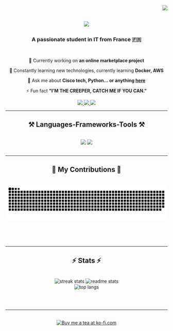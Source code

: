 <img align="right" src="https://visitor-badge.laobi.icu/badge?page_id=baptistecherif.baptistecherif" />

<h1 align="center">
    <img src="https://readme-typing-svg.herokuapp.com/?font=Righteous&size=35&center=true&vCenter=true&width=500&height=70&duration=4000&lines=Hi+There+!+👋;+I'm+Baptiste+Cherif+!;" />
</h1>

<h3 align="center">A passionate student in IT from France 🇫🇷</h3>

<br/>

<div align="center">
 
 🔭 Currently working on **an online marketplace project**
 
 🌱 Constantly learning new technologies, currently learning **Docker, AWS**

💬 Ask me about **Cisco tech, Python... or anything [here](https://github.com/baptistecherif/baptistecherif/issues)**

⚡ Fun fact **"I'M THE CREEPER, CATCH ME IF YOU CAN."**

 </div>
 
<div align="center"> 
  <a href="mailto:baptiste.cherif@gmail.com">
    <img src="https://img.shields.io/badge/Gmail-333333?style=for-the-badge&logo=gmail&logoColor=red" />
  </a>
  <a href="https://fr.linkedin.com/in/baptiste-cherif-8b0a36297" target="_blank">
    <img src="https://img.shields.io/badge/LinkedIn-0077B5?style=for-the-badge&logo=linkedin&logoColor=white" target="_blank" />
  </a>
  <a href="https://baptistecherif.github.io/portfolio/" target="_blank">
     <img src="https://img.shields.io/badge/Portfolio-FF5722?style=for-the-badge&logo=todoist&logoColor=white" target="_blank" /> <!-- sqlite, safari, google-chrome are other good icon options -->
  </a>
</div>

 <hr/>
 
<h2 align="center">⚒️ Languages-Frameworks-Tools ⚒️</h2>
<br/>
<div align="center">
    <img src="https://skillicons.dev/icons?i=go,python,git,github,vscode,json,yaml,aws,cisco,azure,gcp" />
    <img src="https://skillicons.dev/icons?i=docker,kubernetes,ansible,bash,powershell,mongodb,mysql" /><br>
</div>

<br/>
<hr/>

<div align="center">
  <h2>🐍 My Contributions 🐍</h2>
  <br>
  <img alt="snake eating my contributions" src="https://raw.githubusercontent.com/baptistecherif/baptistecherif/output/github-contribution-grid-snake.svg" />
  
  <br/><br/><br/>
</div>

<hr/>

<h2 align="center">⚡ Stats ⚡</h2>
<br>
<div align=center>
  <img width=390 src="https://streak-stats.demolab.com/?user=baptistecherif&count_private=true&theme=react&border_radius=10" alt="streak stats"/>
  <img width=390 src="https://github-readme-stats.vercel.app/api?username=baptistecherif&show_icons=true&theme=react&rank_icon=github&border_radius=10" alt="readme stats" />
  <br/>
  <img width=325 align="center" src="https://github-readme-stats.vercel.app/api/top-langs/?username=baptistecherif&hide=HTML&langs_count=8&layout=compact&theme=react&border_radius=10&size_weight=0.5&count_weight=0.5&exclude_repo=github-readme-stats" alt="top langs" />
</div>

<br/><br/>

<hr/>

<br/>

<div align="center">
<a href='https://ko-fi.com/baptistecherif' target='_blank'><img height='256' style='border:128px;height:256px;' src='https://i.imgur.com/JKfKpZ2.png' border='0' alt='Buy me a tea at ko-fi.com' /></a>
</div>

<br/>
